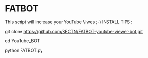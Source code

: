 


FATBOT
===========

This script will increase  your YouTube Viwes ;-)
INSTALL TIPS :


git clone https://github.com/SECTN/FATBOT-youtube-viewer-bot.git


cd YouTube_BOT


python FATBOT.py





